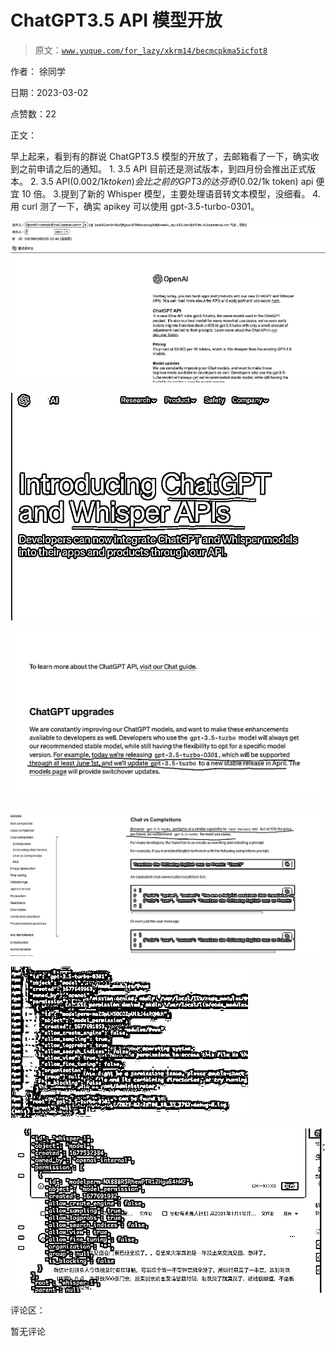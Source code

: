 # ChatGPT3.5 API 模型开放

> 原文：[`www.yuque.com/for_lazy/xkrm14/becmcpkma5icfot8`](https://www.yuque.com/for_lazy/xkrm14/becmcpkma5icfot8)



作者： 徐同学 

日期：2023-03-02 

点赞数：22 

正文： 

早上起来，看到有的群说 ChatGPT3.5 模型的开放了，去邮箱看了一下，确实收到之前申请之后的通知。 1\. 3.5 API 目前还是测试版本，到四月份会推出正式版本。 2\. 3.5 API($0.002/1k token)会比之前的 GPT3 的达芬奇($0.02/1k token) api 便宜 10 倍。 3.提到了新的 Whisper 模型，主要处理语音转文本模型，没细看。 4.用 curl 测了一下，确实 apikey 可以使用 gpt-3.5-turbo-0301。 

![](img/50a0f4be6c3a4305f45f206764defc48.png)  

![](img/700b55c54075ad905610e12700285d66.png)  

![](img/a6908c5a2b70165999142c26e34223a4.png)  

![](img/f2b72f4f52ff26cace0db2b98fb7b2a3.png)  

![](img/65f39d366efc8f3cd781a0dff0bffd24.png)  

![](img/d1e6fec4d216eb1e2568a43aae84e0c7.png)  

评论区： 

暂无评论 

